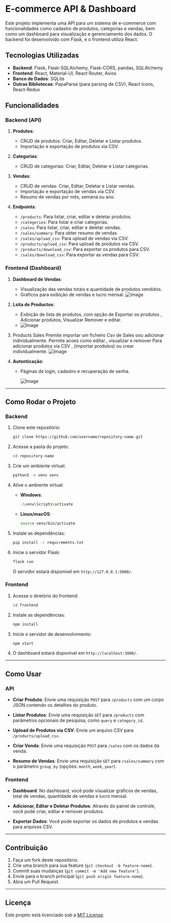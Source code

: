 # E-commerce API & Dashboard

Este projeto implementa uma API para um sistema de e-commerce com funcionalidades como cadastro de produtos, categorias e vendas, bem como um dashboard para visualização e gerenciamento dos dados. O backend foi desenvolvido com Flask, e o frontend utiliza React.

## Tecnologias Utilizadas

- **Backend**: Flask, Flask-SQLAlchemy, Flask-CORS, pandas, SQLAlchemy
- **Frontend**: React, Material-UI, React Router, Axios
- **Banco de Dados**: SQLite
- **Outras Bibliotecas**: PapaParse (para parsing de CSV), React Icons, React-Redux

## Funcionalidades

### Backend (API)

1. **Produtos**:
   - CRUD de produtos: Criar, Editar, Deletar e Listar produtos.
   - Importação e exportação de produtos via CSV.
   
2. **Categorias**:
   - CRUD de categorias: Criar, Editar, Deletar e Listar categorias.
   
3. **Vendas**:
   - CRUD de vendas: Criar, Editar, Deletar e Listar vendas.
   - Importação e exportação de vendas via CSV.
   - Resumo de vendas por mês, semana ou ano.
   
4. **Endpoints**:
   - `/products`: Para listar, criar, editar e deletar produtos.
   - `/categories`: Para listar e criar categorias.
   - `/sales`: Para listar, criar, editar e deletar vendas.
   - `/sales/summary`: Para obter resumo de vendas.
   - `/sales/upload_csv`: Para upload de vendas via CSV.
   - `/products/upload_csv`: Para upload de produtos via CSV.
   - `/products/download_csv`: Para exportar os produtos para CSV.
   - `/sales/download_csv`: Para exportar as vendas para CSV.

### Frontend (Dashboard)

1. **Dashboard de Vendas**:
   - Visualização das vendas totais e quantidade de produtos vendidos.
   - Gráficos para exibição de vendas e lucro mensal.
     ![Image](https://github.com/user-attachments/assets/df9bc2d9-803c-4d42-b45c-fd5697e5ae36)
 
2. **Lsita de Productos**:
   - Exibição de lista de produtos, com opção de Exportar os produtos , Adicionar produtos, Visualizar Remover e editar.
   - ![Image](https://github.com/user-attachments/assets/8b3a13c5-d6fc-4918-955b-37d8b15a68e4)
  
3. Products Sales
   Premite importar um ficheiro Csv de Sales oou adicionar individualmente.
   Permite acoes como editar , visualizar e remover Para adicionar produtos via CSV , (importar produtos) ou crear individualmente.
   ![Image](https://github.com/user-attachments/assets/b939997c-0747-4fbf-9aa4-095bc494873f)
   
4. **Autenticação**:
   - Páginas de login, cadastro e recuperação de senha.

     ![Image](https://github.com/user-attachments/assets/e859f2b1-e80f-4a70-b39e-f6d1725d9113)

---
## Como Rodar o Projeto

### Backend

1. Clone este repositório:
    ```bash
    git clone https://github.com/username/repository-name.git
    ```

2. Acesse a pasta do projeto:
    ```bash
    cd repository-name
    ```

3. Crie um ambiente virtual:
    ```bash
    python3 -m venv venv
    ```

4. Ative o ambiente virtual:
    - **Windows**:
      ```bash
      .\venv\Scripts\activate
      ```
    - **Linux/macOS**:
      ```bash
      source venv/bin/activate
      ```

5. Instale as dependências:
    ```bash
    pip install -r requirements.txt
    ```

6. Inicie o servidor Flask:
    ```bash
    flask run
    ```
   O servidor estará disponível em `http://127.0.0.1:5000/`.

### Frontend

1. Acesse o diretório do frontend:
    ```bash
    cd frontend
    ```

2. Instale as dependências:
    ```bash
    npm install
    ```

3. Inicie o servidor de desenvolvimento:
    ```bash
    npm start
    ```

4. O dashboard estará disponível em `http://localhost:3000/`.

---

## Como Usar

### API

- **Criar Produto**:
  Envie uma requisição `POST` para `/products` com um corpo JSON contendo os detalhes do produto.

- **Listar Produtos**:
  Envie uma requisição `GET` para `/products` com parâmetros opcionais de pesquisa, como `query` e `category_id`.

- **Upload de Produtos via CSV**:
  Envie um arquivo CSV para `/products/upload_csv`.

- **Criar Venda**:
  Envie uma requisição `POST` para `/sales` com os dados da venda.

- **Resumo de Vendas**:
  Envie uma requisição `GET` para `/sales/summary` com o parâmetro `group_by` (opções: `month`, `week`, `year`).

### Frontend

- **Dashboard**:
  No dashboard, você pode visualizar gráficos de vendas, total de vendas, quantidade de vendas e lucro mensal.

- **Adicionar, Editar e Deletar Produtos**:
  Através do painel de controle, você pode criar, editar e remover produtos.

- **Exportar Dados**:
  Você pode exportar os dados de produtos e vendas para arquivos CSV.

---

## Contribuição

1. Faça um fork deste repositório.
2. Crie uma branch para sua feature (`git checkout -b feature-nome`).
3. Commit suas mudanças (`git commit -m 'Add new feature'`).
4. Envie para o branch principal (`git push origin feature-nome`).
5. Abra um Pull Request.

---

## Licença

Este projeto está licenciado sob a [MIT License](LICENSE).
